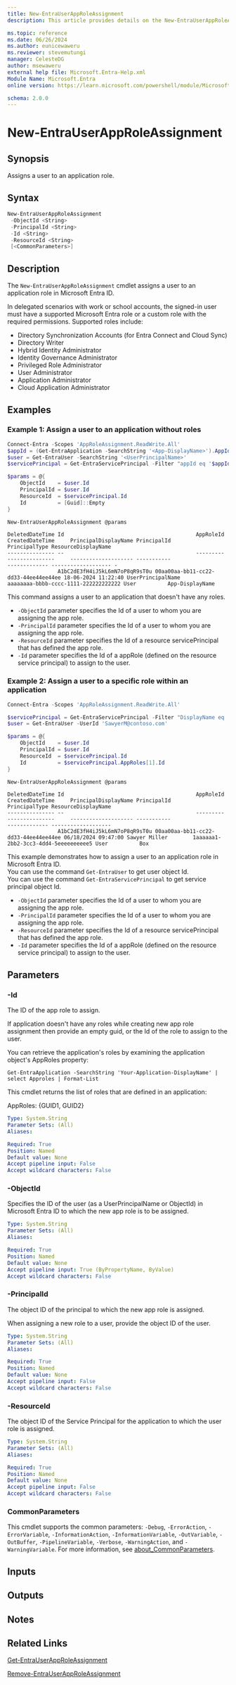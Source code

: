 ```yaml
---
title: New-EntraUserAppRoleAssignment
description: This article provides details on the New-EntraUserAppRoleAssignment command.

ms.topic: reference
ms.date: 06/26/2024
ms.author: eunicewaweru
ms.reviewer: stevemutungi
manager: CelesteDG
author: msewaweru
external help file: Microsoft.Entra-Help.xml
Module Name: Microsoft.Entra
online version: https://learn.microsoft.com/powershell/module/Microsoft.Entra/New-EntraUserAppRoleAssignment

schema: 2.0.0
---
```


# New-EntraUserAppRoleAssignment

## Synopsis

Assigns a user to an application role.

## Syntax

```powershell
New-EntraUserAppRoleAssignment
 -ObjectId <String>
 -PrincipalId <String>
 -Id <String>
 -ResourceId <String>
 [<CommonParameters>]
```

## Description

The `New-EntraUserAppRoleAssignment` cmdlet assigns a user to an application role in Microsoft Entra ID.

In delegated scenarios with work or school accounts, the signed-in user must have a supported Microsoft Entra role or a custom role with the required permissions. Supported roles include:

- Directory Synchronization Accounts (for Entra Connect and Cloud Sync)
- Directory Writer
- Hybrid Identity Administrator
- Identity Governance Administrator
- Privileged Role Administrator
- User Administrator
- Application Administrator
- Cloud Application Administrator

## Examples

### Example 1: Assign a user to an application without roles

```powershell
Connect-Entra -Scopes 'AppRoleAssignment.ReadWrite.All'
$appId = (Get-EntraApplication -SearchString '<App-DisplayName>').AppId
$user = Get-EntraUser -SearchString '<UserPrincipalName>'
$servicePrincipal = Get-EntraServicePrincipal -Filter "appId eq '$appId'"

$params = @{
    ObjectId    = $user.Id
    PrincipalId = $user.Id
    ResourceId  = $servicePrincipal.Id
    Id          = [Guid]::Empty
}

New-EntraUserAppRoleAssignment @params
```

```Output
DeletedDateTime Id                                          AppRoleId                            CreatedDateTime     PrincipalDisplayName PrincipalId                          PrincipalType ResourceDisplayName
--------------- --                                          ---------                            ---------------     -------------------- -----------                          ------------- ------------------- -
                A1bC2dE3fH4iJ5kL6mN7oP8qR9sT0u 00aa00aa-bb11-cc22-dd33-44ee44ee44ee 18-06-2024 11:22:40 UserPrincipalName          aaaaaaaa-bbbb-cccc-1111-222222222222 User          App-DisplayName 
```

This command assigns a user to an application that doesn't have any roles.

- `-ObjectId` parameter specifies the Id of a user to whom you are assigning the app role.
- `-PrincipalId` parameter specifies the Id of a user to whom you are assigning the app role.
- `-ResourceId` parameter specifies the Id of a resource servicePrincipal that has defined the app role.
- `-Id` parameter specifies the Id of a appRole (defined on the resource service principal) to assign to the user.

### Example 2: Assign a user to a specific role within an application

```powershell
Connect-Entra -Scopes 'AppRoleAssignment.ReadWrite.All'

$servicePrincipal = Get-EntraServicePrincipal -Filter "DisplayName eq 'Box'"
$user = Get-EntraUser -UserId 'SawyerM@contoso.com'

$params = @{
    ObjectId    = $user.Id
    PrincipalId = $user.Id
    ResourceId  = $servicePrincipal.Id
    Id          = $servicePrincipal.AppRoles[1].Id
}

New-EntraUserAppRoleAssignment @params
```

```Output
DeletedDateTime Id                                          AppRoleId                            CreatedDateTime     PrincipalDisplayName PrincipalId                          PrincipalType ResourceDisplayName
--------------- --                                          ---------                            ---------------     -------------------- -----------                          ------------- -------------------
                A1bC2dE3fH4iJ5kL6mN7oP8qR9sT0u 00aa00aa-bb11-cc22-dd33-44ee44ee44ee 06/18/2024 09:47:00 Sawyer Miller        1aaaaaa1-2bb2-3cc3-4dd4-5eeeeeeeeee5 User          Box
```

This example demonstrates how to assign a user to an application role in Microsoft Entra ID.  
You can use the command `Get-EntraUser` to get user object Id.  
You can use the command `Get-EntraServicePrincipal` to get service principal object Id.

- `-ObjectId` parameter specifies the Id of a user to whom you are assigning the app role.
- `-PrincipalId` parameter specifies the Id of a user to whom you are assigning the app role.
- `-ResourceId` parameter specifies the Id of a resource servicePrincipal that has defined the app role.
- `-Id` parameter specifies the Id of a appRole (defined on the resource service principal) to assign to the user.

## Parameters

### -Id

The ID of the app role to assign.

If application doesn't have any roles while creating new app role assignment then provide an empty guid, or the Id of the role to assign to the user.

You can retrieve the application's roles by examining the application object's AppRoles property:

`Get-EntraApplication -SearchString 'Your-Application-DisplayName' | select Approles | Format-List`

This cmdlet returns the list of roles that are defined in an application:

AppRoles: {GUID1, GUID2}

```yaml
Type: System.String
Parameter Sets: (All)
Aliases:

Required: True
Position: Named
Default value: None
Accept pipeline input: False
Accept wildcard characters: False
```

### -ObjectId

Specifies the ID of the user (as a UserPrincipalName or ObjectId) in Microsoft Entra ID to which the new app role is to be assigned.

```yaml
Type: System.String
Parameter Sets: (All)
Aliases:

Required: True
Position: Named
Default value: None
Accept pipeline input: True (ByPropertyName, ByValue)
Accept wildcard characters: False
```

### -PrincipalId

The object ID of the principal to which the new app role is assigned.

When assigning a new role to a user, provide the object ID of the user.

```yaml
Type: System.String
Parameter Sets: (All)
Aliases:

Required: True
Position: Named
Default value: None
Accept pipeline input: False
Accept wildcard characters: False
```

### -ResourceId

The object ID of the Service Principal for the application to which the user role is assigned.

```yaml
Type: System.String
Parameter Sets: (All)
Aliases:

Required: True
Position: Named
Default value: None
Accept pipeline input: False
Accept wildcard characters: False
```

### CommonParameters

This cmdlet supports the common parameters: `-Debug`, `-ErrorAction`, `-ErrorVariable`, `-InformationAction`, `-InformationVariable`, `-OutVariable`, `-OutBuffer`, `-PipelineVariable`, `-Verbose`, `-WarningAction`, and `-WarningVariable`. For more information, see [about_CommonParameters](https://go.microsoft.com/fwlink/?LinkID=113216).

## Inputs

## Outputs

## Notes

## Related Links

[Get-EntraUserAppRoleAssignment](Get-EntraUserAppRoleAssignment.md)

[Remove-EntraUserAppRoleAssignment](Remove-EntraUserAppRoleAssignment.md)

